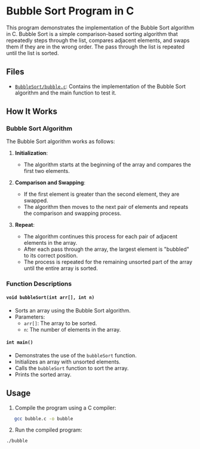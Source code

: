 # Bubble Sort Program in C

This program demonstrates the implementation of the Bubble Sort algorithm in C. Bubble Sort is a simple comparison-based sorting algorithm that repeatedly steps through the list, compares adjacent elements, and swaps them if they are in the wrong order. The pass through the list is repeated until the list is sorted.

## Files

- [`BubbleSort/bubble.c`](BubbleSort/bubble.c): Contains the implementation of the Bubble Sort algorithm and the main function to test it.

## How It Works

### Bubble Sort Algorithm

The Bubble Sort algorithm works as follows:

1. **Initialization**:
   - The algorithm starts at the beginning of the array and compares the first two elements.

2. **Comparison and Swapping**:
   - If the first element is greater than the second element, they are swapped.
   - The algorithm then moves to the next pair of elements and repeats the comparison and swapping process.

3. **Repeat**:
   - The algorithm continues this process for each pair of adjacent elements in the array.
   - After each pass through the array, the largest element is "bubbled" to its correct position.
   - The process is repeated for the remaining unsorted part of the array until the entire array is sorted.

### Function Descriptions

#### `void bubbleSort(int arr[], int n)`

- Sorts an array using the Bubble Sort algorithm.
- Parameters:
  - `arr[]`: The array to be sorted.
  - `n`: The number of elements in the array.

#### `int main()`

- Demonstrates the use of the `bubbleSort` function.
- Initializes an array with unsorted elements.
- Calls the `bubbleSort` function to sort the array.
- Prints the sorted array.

## Usage

1. Compile the program using a C compiler:

```sh
   gcc bubble.c -o bubble
```

2. Run the compiled program:

```sh
./bubble
```